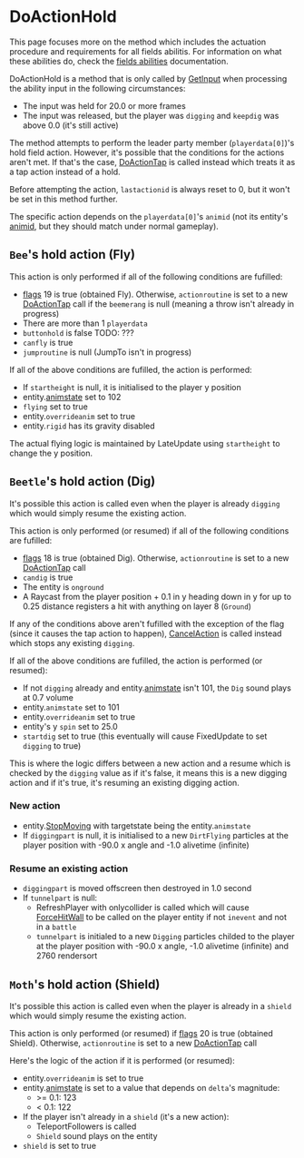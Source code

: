 # DoActionHold
This page focuses more on the method which includes the actuation procedure and requirements for all fields abilitis. For information on what these abilities do, check the [fields abilities](../Field%20abilities.md) documentation.

DoActionHold is a method that is only called by [GetInput](../GetInput.md) when processing the ability input in the following circumstances:

- The input was held for 20.0 or more frames
- The input was released, but the player was `digging` and `keepdig` was above 0.0 (it's still active)

The method attempts to perform the leader party member (`playerdata[0]`)'s hold field action. However, it's possible that the conditions for the actions aren't met. If that's the case, [DoActionTap](DoActionTap.md) is called instead which treats it as a tap action instead of a hold.

Before attempting the action, `lastactionid` is always reset to 0, but it won't be set in this method further.

The specific action depends on the `playerdata[0]`'s `animid` (not its entity's [animid](../../Enums%20and%20IDs/AnimIDs.md), but they should match under normal gameplay).

## `Bee`'s hold action (Fly)
This action is only performed if all of the following conditions are fufilled:

- [flags](../../Flags%20arrays/flags.md) 19 is true (obtained Fly). Otherwise, `actionroutine` is set to a new [DoActionTap](DoActionTap.md) call if the `beemerang` is null (meaning a throw isn't already in progress)
- There are more than 1 `playerdata`
- `buttonhold` is false TODO: ???
- `canfly` is true
- `jumproutine` is null (JumpTo isn't in progress)

If all of the above conditions are fufilled, the action is performed:

- If `startheight` is null, it is initialised to the player y position
- entity.[animstate](../../Entities/EntityControl/Animations/animstate.md) set to 102
- `flying` set to true
- entity.`overrideanim` set to true
- entity.`rigid` has its gravity disabled

The actual flying logic is maintained by LateUpdate using `startheight` to change the y position.

## `Beetle`'s hold action (Dig)
It's possible this action is called even when the player is already `digging` which would simply resume the existing action.

This action is only performed (or resumed) if all of the following conditions are fufilled:

- [flags](../../Flags%20arrays/flags.md) 18 is true (obtained Dig). Otherwise, `actionroutine` is set to a new [DoActionTap](DoActionTap.md) call
- `candig` is true
- The entity is `onground`
- A Raycast from the player position + 0.1 in y heading down in y for up to 0.25 distance registers a hit with anything on layer 8 (`Ground`)

If any of the conditions above aren't fufilled with the exception of the flag (since it causes the tap action to happen), [CancelAction](CancelAction.md) is called instead which stops any existing `digging`.

If all of the above conditions are fufilled, the action is performed (or resumed):

- If not `digging` already and entity.[animstate](../../Entities/EntityControl/Animations/animstate.md) isn't 101, the `Dig` sound plays at 0.7 volume
- entity.`animstate` set to 101
- entity.`overrideanim` set to true
- entity's y `spin` set to 25.0
- `startdig` set to true (this eventually will cause FixedUpdate to set `digging` to true)

This is where the logic differs between a new action and a resume which is checked by the `digging` value as if it's false, it means this is a new digging action and if it's true, it's resuming an existing digging action.

### New action

- entity.[StopMoving](../../Entities/EntityControl/EntityControl%20Methods.md#stopmoving) with targetstate being the entity.`animstate`
- If `diggingpart` is null, it is initialised to a new `DirtFlying` particles at the player position with -90.0 x angle and -1.0 alivetime (infinite)

### Resume an existing action

- `diggingpart` is moved offscreen then destroyed in 1.0 second
- If `tunnelpart` is null:
    - RefreshPlayer with onlycollider is called which will cause [ForceHitWall](../../Entities/EntityControl/EntityControl%20Methods.md#forcehitwall) to be called on the player entity if not `inevent` and not in a `battle`
    - `tunnelpart` is initialed to a new `Digging` particles childed to the player at the player position with -90.0 x angle, -1.0 alivetime (infinite) and 2760 rendersort

## `Moth`'s hold action (Shield)
It's possible this action is called even when the player is already in a `shield` which would simply resume the existing action.

This action is only performed (or resumed) if [flags](../../Flags%20arrays/flags.md) 20 is true (obtained Shield). Otherwise, `actionroutine` is set to a new [DoActionTap](DoActionTap.md) call

Here's the logic of the action if it is performed (or resumed):

- entity.`overrideanim` is set to true
- entity.[animstate](../../Entities/EntityControl/Animations/animstate.md) is set to a value that depends on `delta`'s magnitude:
    - \>= 0.1: 123
    - \< 0.1: 122
- If the player isn't already in a `shield` (it's a new action):
    - TeleportFollowers is called
    - `Shield` sound plays on the entity
- `shield` is set to true

